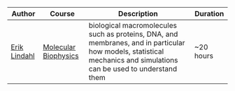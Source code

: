 


| Author                                          | Course                                                | Description      |  Duration  |
| ----------------------------------------------- | ----------------------------------------------------- | -------------   | ---------- |
| [Erik Lindahl](erik-lindahl/erik-lindahl.md)    | [Molecular Biophysics](erik-lindahl/lecture-1.md)     | biological macromolecules such as proteins, DNA, and membranes, and in particular how models, statistical mechanics and simulations can be used to understand them | ~20 hours
